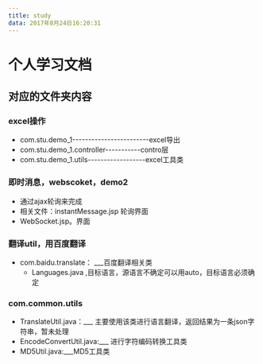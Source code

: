 ```yaml
---
title: study
data: 2017年8月24日16:20:31
---
```


# 个人学习文档

## 对应的文件夹内容

### excel操作

- com.stu.demo_1------------------------excel导出
- com.stu.demo_1.controller-----------contro层
- com.stu.demo_1.utils------------------excel工具类

### 即时消息，webscoket，demo2
- 通过ajax轮询来完成
- 相关文件：instantMessage.jsp 轮询界面
- WebSocket.jsp。界面

### 翻译util，用百度翻译
- com.baidu.translate： ___百度翻译相关类
	- Languages.java ,目标语言，源语言不确定可以用auto，目标语言必须确定

### com.common.utils
- TranslateUtil.java：___ 主要使用该类进行语言翻译，返回结果为一条json字符串，暂未处理
- EncodeConvertUtil.java:___ 进行字符编码转换工具类
- MD5Util.java:___MD5工具类
